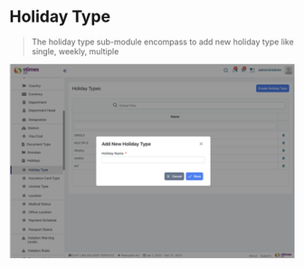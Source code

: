 # Holiday Type
>The holiday type sub-module encompass to add new holiday type like single, weekly, multiple

![alt text](<../../images/holiday type.png>)